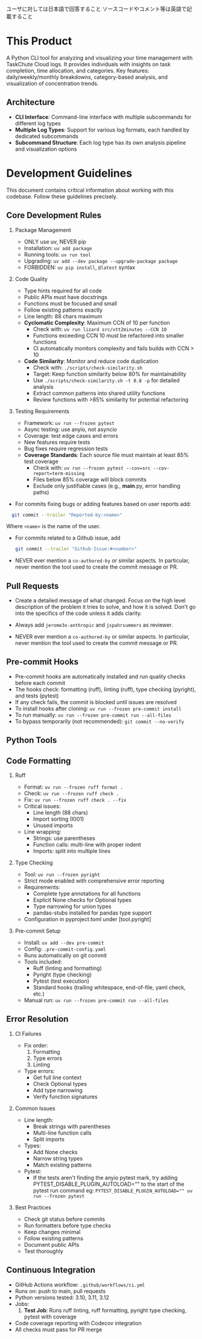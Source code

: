 ユーザに対しては日本語で回答すること
ソースコードやコメント等は英語で記載すること

# This Product

A Python CLI tool for analyzing and visualizing your time management with TaskChute Cloud logs.
It provides individuals with insights on task completion, time allocation, and categories.
Key features: daily/weekly/monthly breakdowns, category-based analysis, and visualization of concentration trends.

## Architecture

- **CLI Interface**: Command-line interface with multiple subcommands for different log types
- **Multiple Log Types**: Support for various log formats, each handled by dedicated subcommands
- **Subcommand Structure**: Each log type has its own analysis pipeline and visualization options

# Development Guidelines

This document contains critical information about working with this codebase. Follow these guidelines precisely.

## Core Development Rules

1. Package Management
   - ONLY use uv, NEVER pip
   - Installation: `uv add package`
   - Running tools: `uv run tool`
   - Upgrading: `uv add --dev package --upgrade-package package`
   - FORBIDDEN: `uv pip install`, `@latest` syntax

2. Code Quality
   - Type hints required for all code
   - Public APIs must have docstrings
   - Functions must be focused and small
   - Follow existing patterns exactly
   - Line length: 88 chars maximum
   - **Cyclomatic Complexity**: Maximum CCN of 10 per function
     - Check with: `uv run lizard src/vtt2minutes --CCN 10`
     - Functions exceeding CCN 10 must be refactored into smaller functions
     - CI automatically monitors complexity and fails builds with CCN > 10
   - **Code Similarity**: Monitor and reduce code duplication
     - Check with: `./scripts/check-similarity.sh`
     - Target: Keep function similarity below 80% for maintainability
     - Use `./scripts/check-similarity.sh -t 0.8 -p` for detailed analysis
     - Extract common patterns into shared utility functions
     - Review functions with >85% similarity for potential refactoring

3. Testing Requirements
   - Framework: `uv run --frozen pytest`
   - Async testing: use anyio, not asyncio
   - Coverage: test edge cases and errors
   - New features require tests
   - Bug fixes require regression tests
   - **Coverage Standards**: Each source file must maintain at least 85% test coverage
     - Check with: `uv run --frozen pytest --cov=src --cov-report=term-missing`
     - Files below 85% coverage will block commits
     - Exclude only justifiable cases (e.g., __main__.py, error handling paths)

- For commits fixing bugs or adding features based on user reports add:
```bash
  git commit --trailer "Reported-by:<name>"
  ```
  Where `<name>` is the name of the user.

- For commits related to a Github issue, add
  ```bash
  git commit --trailer "Github-Issue:#<number>"
  ```
- NEVER ever mention a `co-authored-by` or similar aspects. In particular, never
  mention the tool used to create the commit message or PR.

## Pull Requests

- Create a detailed message of what changed. Focus on the high level description of
  the problem it tries to solve, and how it is solved. Don't go into the specifics of the
  code unless it adds clarity.

- Always add `jerome3o-anthropic` and `jspahrsummers` as reviewer.

- NEVER ever mention a `co-authored-by` or similar aspects. In particular, never
  mention the tool used to create the commit message or PR.

## Pre-commit Hooks

- Pre-commit hooks are automatically installed and run quality checks before each commit
- The hooks check: formatting (ruff), linting (ruff), type checking (pyright), and tests (pytest)
- If any check fails, the commit is blocked until issues are resolved
- To install hooks after cloning: `uv run --frozen pre-commit install`
- To run manually: `uv run --frozen pre-commit run --all-files`
- To bypass temporarily (not recommended): `git commit --no-verify`

## Python Tools

## Code Formatting

1. Ruff
   - Format: `uv run --frozen ruff format .`
   - Check: `uv run --frozen ruff check .`
   - Fix: `uv run --frozen ruff check . --fix`
   - Critical issues:
     - Line length (88 chars)
     - Import sorting (I001)
     - Unused imports
   - Line wrapping:
     - Strings: use parentheses
     - Function calls: multi-line with proper indent
     - Imports: split into multiple lines

2. Type Checking
   - Tool: `uv run --frozen pyright`
   - Strict mode enabled with comprehensive error reporting
   - Requirements:
     - Complete type annotations for all functions
     - Explicit None checks for Optional types
     - Type narrowing for union types
     - pandas-stubs installed for pandas type support
   - Configuration in pyproject.toml under [tool.pyright]

3. Pre-commit Setup
   - Install: `uv add --dev pre-commit`
   - Config: `.pre-commit-config.yaml`
   - Runs automatically on git commit
   - Tools included:
     - Ruff (linting and formatting)
     - Pyright (type checking)
     - Pytest (test execution)
     - Standard hooks (trailing whitespace, end-of-file, yaml check, etc.)
   - Manual run: `uv run --frozen pre-commit run --all-files`

## Error Resolution

1. CI Failures
   - Fix order:
     1. Formatting
     2. Type errors
     3. Linting
   - Type errors:
     - Get full line context
     - Check Optional types
     - Add type narrowing
     - Verify function signatures

2. Common Issues
   - Line length:
     - Break strings with parentheses
     - Multi-line function calls
     - Split imports
   - Types:
     - Add None checks
     - Narrow string types
     - Match existing patterns
   - Pytest:
     - If the tests aren't finding the anyio pytest mark, try adding PYTEST_DISABLE_PLUGIN_AUTOLOAD=""
       to the start of the pytest run command eg:
       `PYTEST_DISABLE_PLUGIN_AUTOLOAD="" uv run --frozen pytest`

3. Best Practices
   - Check git status before commits
   - Run formatters before type checks
   - Keep changes minimal
   - Follow existing patterns
   - Document public APIs
   - Test thoroughly

## Continuous Integration

- GitHub Actions workflow: `.github/workflows/ci.yml`
- Runs on: push to main, pull requests
- Python versions tested: 3.10, 3.11, 3.12
- Jobs:
  1. **Test Job**: Runs ruff linting, ruff formatting, pyright type checking, pytest with coverage
- Code coverage reporting with Codecov integration
- All checks must pass for PR merge
